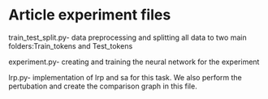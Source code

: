 # Article experiment files

train_test_split.py- data preprocessing and splitting all data to two main folders:Train_tokens and Test_tokens

experiment.py- creating  and training the neural network for the experiment

lrp.py- implementation of lrp and sa for this task. We also perform the pertubation and create the comparison graph in this file.
